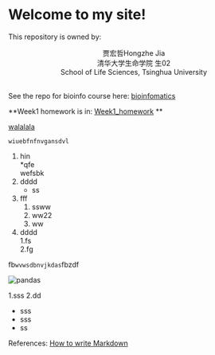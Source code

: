# Welcome to my site!


This repository is owned by:  
<center>
贾宏哲Hongzhe Jia<br>
清华大学生命学院 生02<br>
School of Life Sciences, Tsinghua University<br>
	
</center><br>

See the repo for bioinfo course here:
[bioinfomatics](https://github.com/Hexadra/bioinfo)


**Week1 homework is in: [Week1_homework](https://github.com/Hexadra/bioinfo/blob/main/Week1_homework.md)  **  

[walalala](https://Hexadra.github.io/bioinfo/blob/main/hw1.html)

	wiuebfnfnvgansdvl
 
1. hin   
  *qfe  
  wefsbk   
3. dddd   
	* ss
5. fff  
    1. ssww
    2. ww22
    3. ww
7. dddd   
    1.fs  
    2.fg  

fb`wvwsdbnvjkdas`fbzdf

![pandas](https://wallpapertag.com/wallpaper/full/c/e/5/230888-cute-tumblr-wallpapers-2560x1600-for-android-tablet.jpg "panda")



1.sss
2.dd

* sss
* sss
* ss


References:
[How to write Markdown](https://github.com/adam-p/markdown-here/wiki/Markdown-Cheatsheet)
